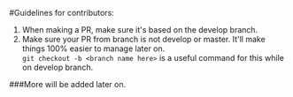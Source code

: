 #Guidelines for contributors:  
1) When making a PR, make sure it's based on the develop branch.  
2) Make sure your PR from branch is not develop or master. It'll make things 100% easier to manage later on.  
    ``` git checkout -b <branch name here> ``` is a useful command for this while on develop branch.

###More will be added later on.
